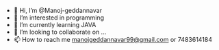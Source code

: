 - 👋 Hi, I’m @Manoj-geddannavar
- 👀 I’m interested in programming
- 🌱 I’m currently learning JAVA
- 💞️ I’m looking to collaborate on ...
- 📫 How to reach me manojgeddannavar99@gmail.com or 7483614184

<!---
Manoj-geddannavar/Manoj-geddannavar is a ✨ special ✨ repository because its `README.md` (this file) appears on your GitHub profile.
You can click the Preview link to take a look at your changes.
--->
